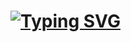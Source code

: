 # [![Typing SVG](https://readme-typing-svg.demolab.com?font=Fira+Code&duration=2000&pause=1000&width=435&lines=Hi...;Welcome+to+My+GitHub+Profile;I+am+a+Junior+Java+Web+Developer;heh)](https://git.io/typing-svg)

